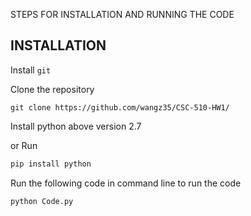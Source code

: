 STEPS FOR INSTALLATION AND RUNNING THE CODE

## INSTALLATION

Install `git` 

Clone the repository 

```
git clone https://github.com/wangz35/CSC-510-HW1/
```

Install python above version 2.7

or Run

```python
pip install python 
```

 Run the following code in command line to run the  code

```python
python Code.py
```





